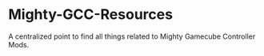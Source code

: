 # Mighty-GCC-Resources
A centralized point to find all things related to Mighty Gamecube Controller Mods.
